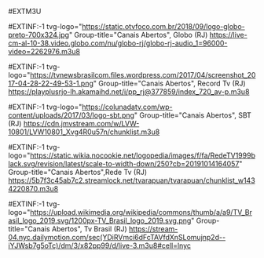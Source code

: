 #EXTM3U

#EXTINF:-1 tvg-logo="https://static.otvfoco.com.br/2018/09/logo-globo-preto-700x324.jpg" Group-title="Canais Abertos", Globo (RJ)
https://live-cm-al-10-38.video.globo.com/nu/globo-rj/globo-rj-audio_1=96000-video=2262976.m3u8

#EXTINF:-1 tvg-logo="https://tvnewsbrasilcom.files.wordpress.com/2017/04/screenshot_2017-04-28-22-49-53-1.png" Group-title="Canais Abertos", Record Tv (RJ)
https://playplusrjo-lh.akamaihd.net/i/pp_rj@377859/index_720_av-p.m3u8

#EXTINF:-1 tvg-logo="https://colunadatv.com/wp-content/uploads/2017/03/logo-sbt.png" Group-title="Canais Abertos", SBT (RJ)
https://cdn.jmvstream.com/w/LVW-10801/LVW10801_Xvg4R0u57n/chunklist.m3u8

#EXTINF:-1 tvg-logo="https://static.wikia.nocookie.net/logopedia/images/f/fa/RedeTV1999black.svg/revision/latest/scale-to-width-down/250?cb=20191014164057" Group-title="Canais Abertos",Rede Tv (RJ)
https://5b7f3c45ab7c2.streamlock.net/tvarapuan/tvarapuan/chunklist_w1434220870.m3u8

#EXTINF:-1 tvg-logo="https://upload.wikimedia.org/wikipedia/commons/thumb/a/a9/TV_Brasil_logo_2019.svg/1200px-TV_Brasil_logo_2019.svg.png" Group-title="Canais Abertos", Tv Brasil (RJ)
https://stream-04.nyc.dailymotion.com/sec(YDiRVmci6dFcTAVfdXnSLomujnp2d--iYJWsb7g5oTc)/dm/3/x82pp99/d/live-3.m3u8#cell=lnyc
